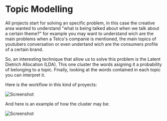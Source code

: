 # Topic Modelling

All projects start for solving an specific problem, in this case the creative area wanted to understand "what is being talked about when we talk about a certain theme?" for example you may want to understand wich are the main problems when a Telco's companie is mentioned, the main topics of youtubers conversation or even undertand wich are the consumers profile of a certain brand.

So, an interesting technique that allow us to solve this problem is the Latent Dietrich Allocation (LDA). This one cluster the words asigning it a probability of belonging to a topic. Finally, looking at the words contained in each topic you can interpret it.

Here is the workflow in this kind of proyects:

![Screenshot](Pipeline.png)

And here is an example of how the cluster may be:

![Screenshot](Pipeline.png)
